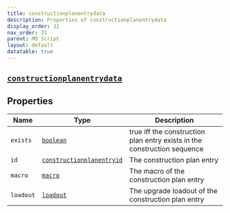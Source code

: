 ```yaml
---
title: constructionplanentrydata
description: Properties of constructionplanentrydata
display_order: 31
nav_order: 31
parent: MD Script
layout: default
datatable: true
---
```


##  [`constructionplanentrydata`](./constructionplanentrydata.html) 


## Properties

| Name | Type | Description |
|------|------|-------------|
| `exists` | [`boolean`](./boolean.html) | true iff the construction plan entry exists in the construction sequence |
| `id` | [`constructionplanentryid`](./constructionplanentryid.html) | The construction plan entry |
| `macro` | [`macro`](./macro.html) | The macro of the construction plan entry |
| `loadout` | [`loadout`](./loadout.html) | The upgrade loadout of the construction plan entry |



